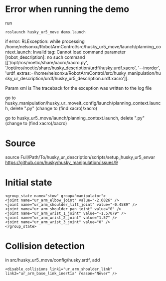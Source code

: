 # Error when running the demo
run
```
roslaunch husky_ur5_move demo.launch
```
if error:
RLException: while processing /home/nelsonxu/RobotArmControl/src/husky_ur5_move/launch/planning_context.launch:
Invalid <param> tag: Cannot load command parameter [robot_description]: no such command [['/opt/ros/noetic/share/xacro/xacro.py', '/opt/ros/noetic/share/husky_description/urdf/husky.urdf.xacro', '--inorder', 'urdf_extras:=/home/nelsonxu/RobotArmControl/src/husky_manipulation/husky_ur_description/urdf/husky_ur5_description.urdf.xacro']]. 

Param xml is <param if="$(arg load_robot_description)" name="$(arg robot_description)" command="$(find xacro)/xacro.py '$(find husky_description)/urdf/husky.urdf.xacro'     --inorder     urdf_extras:=$(arg urdf_extras)     "/>
The traceback for the exception was written to the log file

go to husky_manipulation/husky_ur_moveit_config/launch/planning_context.launch, delete ".py" (change to (find xacro)/xacro)

go to husky_ur5_move/launch/planning_context.launch, delete ".py" (change to (find xacro)/xacro)


# Source
source Full/Path/To/husky_ur_description/scripts/setup_husky_ur5_envar 
https://github.com/husky/husky_manipulation/issues/9


# Initial state
```
<group_state name="stow" group="manipulator">
<joint name="ur_arm_elbow_joint" value="-2.6826" />
<joint name="ur_arm_shoulder_lift_joint" value="-0.4589" />
<joint name="ur_arm_shoulder_pan_joint" value="0" />
<joint name="ur_arm_wrist_1_joint" value="-1.57079" />
<joint name="ur_arm_wrist_2_joint" value="1.57" />
<joint name="ur_arm_wrist_3_joint" value="0" />
</group_state>
```

# Collision detection
in src/husky_ur5_move/config/husky.srdf, add
```
<disable_collisions link1="ur_arm_shoulder_link" link2="ur_arm_base_link_inertia" reason="Never" />
```
